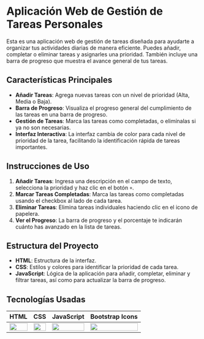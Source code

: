 # Aplicación Web de Gestión de Tareas Personales

Esta es una aplicación web de gestión de tareas diseñada para ayudarte a organizar tus actividades diarias de manera eficiente. Puedes añadir, completar o eliminar tareas y asignarles una prioridad. También incluye una barra de progreso que muestra el avance general de tus tareas.

## Características Principales

- **Añadir Tareas**: Agrega nuevas tareas con un nivel de prioridad (Alta, Media o Baja).
- **Barra de Progreso**: Visualiza el progreso general del cumplimiento de las tareas en una barra de progreso.
- **Gestión de Tareas**: Marca las tareas como completadas, o elimínalas si ya no son necesarias.
- **Interfaz Interactiva**: La interfaz cambia de color para cada nivel de prioridad de la tarea, facilitando la identificación rápida de tareas importantes.

## Instrucciones de Uso

1. **Añadir Tareas**: Ingresa una descripción en el campo de texto, selecciona la prioridad y haz clic en el botón `+`.
2. **Marcar Tareas Completadas**: Marca las tareas como completadas usando el checkbox al lado de cada tarea.
3. **Eliminar Tareas**: Elimina tareas individuales haciendo clic en el icono de papelera.
4. **Ver el Progreso**: La barra de progreso y el porcentaje te indicarán cuánto has avanzado en la lista de tareas.

## Estructura del Proyecto

- **HTML**: Estructura de la interfaz.
- **CSS**: Estilos y colores para identificar la prioridad de cada tarea.
- **JavaScript**: Lógica de la aplicación para añadir, completar, eliminar y filtrar tareas, así como para actualizar la barra de progreso.


##  Tecnologías Usadas 
<table>
  <thead>
    <tr>
      <th>HTML</th>
      <th>CSS</th>
      <th>JavaScript</th>
      <th>Bootstrap Icons</th>
    </tr>
  </thead>
  <tbody>
    <tr>
      <td>
        <img src="https://www.blog.itone.uz/wp-content/uploads/2021/10/HTML5.png" width="100%" />
      </td>
      <td>
        <img src="https://miro.medium.com/v2/resize:fit:1100/1*f2i47G95nVCx71KzM1iXlg.png" width="100%" />
      </td>
      <td>
        <img
          src="https://www.pragimtech.com/wp-content/uploads/2019/03/java-script.jpg" width="100%" />
      </td>
           <td>
        <img
          src="https://upload.wikimedia.org/wikipedia/commons/thumb/b/b2/Bootstrap_logo.svg/1200px-Bootstrap_logo.svg.png" width="100%" />
      </td>
    </tr>
  </tbody>
</table>
